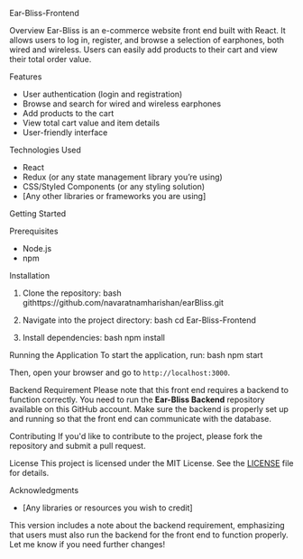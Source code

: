 
Ear-Bliss-Frontend

 Overview
Ear-Bliss is an e-commerce website front end built with React. It allows users to log in, register, and browse a selection of earphones, both wired and wireless. Users can easily add products to their cart and view their total order value.

 Features
- User authentication (login and registration)
- Browse and search for wired and wireless earphones
- Add products to the cart
- View total cart value and item details
- User-friendly interface

 Technologies Used
- React
- Redux (or any state management library you’re using)
- CSS/Styled Components (or any styling solution)
- [Any other libraries or frameworks you are using]

 Getting Started

 Prerequisites
- Node.js
- npm

Installation
1. Clone the repository:
   bash
   githttps://github.com/navaratnamharishan/earBliss.git
   
2. Navigate into the project directory:
   bash
   cd Ear-Bliss-Frontend
   
3. Install dependencies:
   bash
   npm install
   

 Running the Application
To start the application, run:
bash
npm start

Then, open your browser and go to `http://localhost:3000`.

 Backend Requirement
Please note that this front end requires a backend to function correctly. You need to run the **Ear-Bliss Backend** repository available on this GitHub account. Make sure the backend is properly set up and running so that the front end can communicate with the database.

 Contributing
If you'd like to contribute to the project, please fork the repository and submit a pull request.

 License
This project is licensed under the MIT License. See the [LICENSE](LICENSE) file for details.

 Acknowledgments
- [Any libraries or resources you wish to credit]

This version includes a note about the backend requirement, emphasizing that users must also run the backend for the front end to function properly. Let me know if you need further changes!
